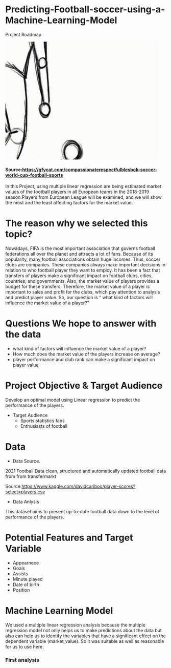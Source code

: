 # Predicting-Football-soccer-using-a-Machine-Learning-Model
 Project Roadmap
 
 
 
 ![img](https://github.com/Edgarhv/Predicting-Football-soccer-using-a-Machine-Learning-Model/blob/c223bccf8249a93fbd144af998475da9b2bed1ff/CompassionateRespectfulBlesbok-mobile.gif)
#### Source:https://gfycat.com/compassionaterespectfulblesbok-soccer-world-cup-football-sports

In this Project, using multiple linear regression are being estimated market values of the football players in all European teams in the 2018-2019 season.Players from European League will be examined, and we will show the most and the least affecting factors for the market value.

# The reason why we selected this topic?

Nowadays, FIFA is the most important association that governs football federations all over the planet and attracts a lot of fans. Because of its popularity, many football associations obtain huge incomes. Thus, soccer clubs are companies. These companies always make important decisions in relation to who football player they want to employ. It has been a fact that transfers of players make a significant impact on football clubs, cities, countries, and governments. Also, the market value of players provides a budget for these transfers. Therefore, the market value of a player is important to sales and profit for the clubs, which pay attention to analysis and predict player value. So, our question is “ what kind of factors will influence the market value of a player?”

# Questions We hope to answer with the data

- what kind of factors will influence the market value of a player?
- How much does the market value of the players increase on average? 
- player performance and club rank can make a significant impact on player value.


# Project Objective & Target Audience

Develop an optimal model using Linear regression to predict the performance of the players.

- Target Audience
  * Sports statistics fans
  * Enthusiasts of football


# Data

- Data Source.

2021 Football Data clean, structured and automatically updated football data from from transfermarkt

Source:https://www.kaggle.com/davidcariboo/player-scores?select=players.csv

- Data Anlysis

 This dataset aims to present up-to-date football data down to the level of performance of the players.

# Potential Features and Target Variable

* Appearnece 
* Goals
* Assists
* Minute played
* Date of birth
* Position

# Machine Learning Model

We used a multiple linear regression analysis because the multiple regression model not only helps us to make predictions about the data but also can help us to identify the variables that have a significant effect on the dependent variable (market_value). So it was suitable as well as reasonable for us to use here.

### First analysis
